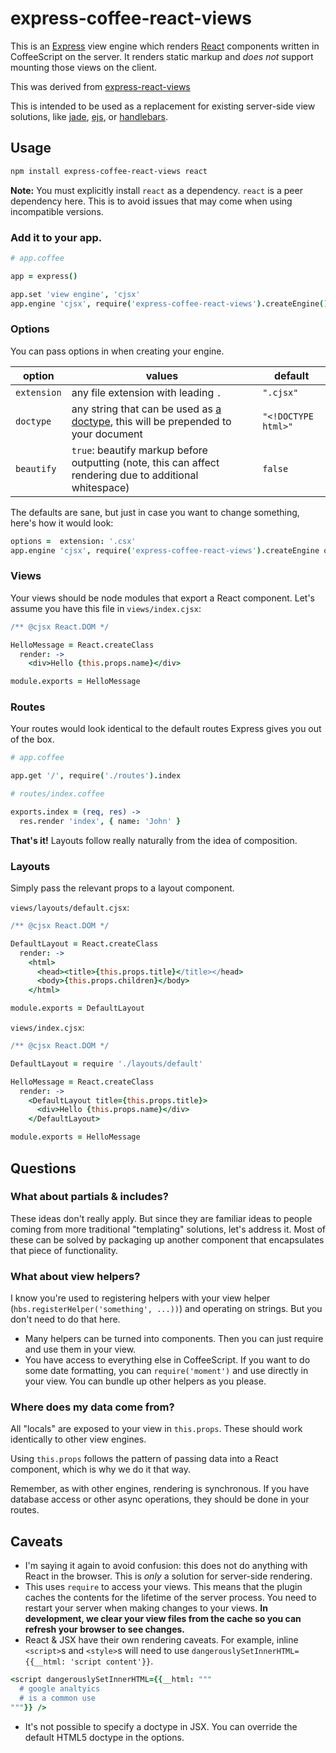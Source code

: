 # express-coffee-react-views

This is an [Express][express] view engine which renders [React][react] components written in CoffeeScript on the server. It renders static markup and *does not* support mounting those views on the client.

This was derived from [express-react-views](https://github.com/reactjs/express-react-views)

This is intended to be used as a replacement for existing server-side view solutions, like [jade][jade], [ejs][ejs], or [handlebars][hbs].

## Usage

```sh
npm install express-coffee-react-views react
```

**Note:** You must explicitly install `react` as a dependency. `react` is a peer dependency here. This is to avoid issues that may come when using incompatible versions.

### Add it to your app.

```coffee
# app.coffee

app = express()

app.set 'view engine', 'cjsx'
app.engine 'cjsx', require('express-coffee-react-views').createEngine()
```

### Options

You can pass options in when creating your engine.

option | values | default
-------|--------|--------
`extension` | any file extension with leading `.` | `".cjsx"`
`doctype` | any string that can be used as [a doctype](http://en.wikipedia.org/wiki/Document_type_declaration), this will be prepended to your document | `"<!DOCTYPE html>"`
`beautify` | `true`: beautify markup before outputting (note, this can affect rendering due to additional whitespace) | `false`

The defaults are sane, but just in case you want to change something, here's how it would look:

```coffee
options =  extension: '.csx'
app.engine 'cjsx', require('express-coffee-react-views').createEngine options
```


### Views

Your views should be node modules that export a React component. Let's assume you have this file in `views/index.cjsx`:

```coffee
/** @cjsx React.DOM */

HelloMessage = React.createClass
  render: ->
    <div>Hello {this.props.name}</div>

module.exports = HelloMessage
```

### Routes

Your routes would look identical to the default routes Express gives you out of the box.

```coffee
# app.coffee

app.get '/', require('./routes').index
```

```coffee
# routes/index.coffee

exports.index = (req, res) ->
  res.render 'index', { name: 'John' }
```

**That's it!** Layouts follow really naturally from the idea of composition.

### Layouts

Simply pass the relevant props to a layout component.

`views/layouts/default.cjsx`:
```coffee
/** @cjsx React.DOM */

DefaultLayout = React.createClass
  render: ->
    <html>
      <head><title>{this.props.title}</title></head>
      <body>{this.props.children}</body>
    </html>

module.exports = DefaultLayout
```

`views/index.cjsx`:
```coffee
/** @cjsx React.DOM */

DefaultLayout = require './layouts/default'

HelloMessage = React.createClass
  render: ->
    <DefaultLayout title={this.props.title}>
      <div>Hello {this.props.name}</div>
    </DefaultLayout>

module.exports = HelloMessage
```

## Questions

### What about partials & includes?

These ideas don't really apply. But since they are familiar ideas to people coming from more traditional "templating" solutions, let's address it. Most of these can be solved by packaging up another component that encapsulates that piece of functionality.

### What about view helpers?

I know you're used to registering helpers with your view helper (`hbs.registerHelper('something', ...))`) and operating on strings. But you don't need to do that here.

* Many helpers can be turned into components. Then you can just require and use them in your view.
* You have access to everything else in CoffeeScript. If you want to do some date formatting, you can `require('moment')` and use directly in your view. You can bundle up other helpers as you please.

### Where does my data come from?

All "locals" are exposed to your view in `this.props`. These should work identically to other view engines.

Using `this.props` follows the pattern of passing data into a React component, which is why we do it that way.

Remember, as with other engines, rendering is synchronous. If you have database access or other async operations, they should be done in your routes.

## Caveats

* I'm saying it again to avoid confusion: this does not do anything with React in the browser. This is *only* a solution for server-side rendering.
* This uses `require` to access your views. This means that the plugin caches the contents for the lifetime of the server process. You need to restart your server when making changes to your views. **In development, we clear your view files from the cache so you can refresh your browser to see changes.**
* React & JSX have their own rendering caveats. For example, inline `<script>`s and `<style>`s will need to use `dangerouslySetInnerHTML={{__html: 'script content'}}`.

```coffee
<script dangerouslySetInnerHTML={{__html: """
  # google analtyics
  # is a common use
"""}} />
```

* It's not possible to specify a doctype in JSX. You can override the default HTML5 doctype in the options.

[express]: http://expressjs.com/
[react]: http://facebook.github.io/react/
[jade]: http://jade-lang.com/
[ejs]: http://embeddedjs.com/
[hbs]: https://github.com/barc/express-hbs
